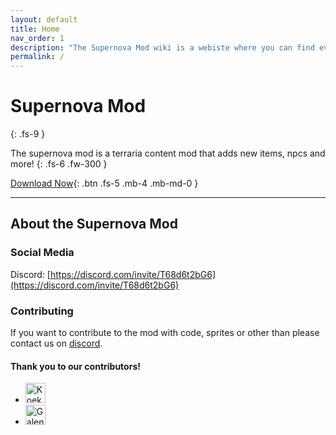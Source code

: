 ```yaml
---
layout: default
title: Home
nav_order: 1
description: "The Supernova Mod wiki is a webiste where you can find everyting in the Supernova Mod"
permalink: /
---
```


# Supernova Mod
{: .fs-9 }

The supernova mod is a terraria content mod that adds new items, npcs and more!
{: .fs-6 .fw-300 }

[Download Now](https://mirror.sgkoi.dev/Mods/Details/Supernova){: .btn .fs-5 .mb-4 .mb-md-0 }

---

## About the Supernova Mod

### Social Media
Discord: [https://discord.com/invite/T68d6t2bG6](https://discord.com/invite/T68d6t2bG6)

### Contributing
If you want to contribute to the mod with code, sprites or other than please contact us on [discord](https://discord.com/invite/T68d6t2bG6). 

#### Thank you to our contributors!
<ul class="list-style-none">
   <li class="d-inline-block mr-1">
      <a href="https://twitter.com/koek_meneer" title="KoekMeneer"><img src="https://cdn.discordapp.com/avatars/374234742108717056/ea24f2709fd875404e4199158d4abc0d.png?size=128" width="32" height="32" alt="KoekMeneer"/></a>
   </li>
   <li class="d-inline-block mr-1">
      <a href="https://www.youtube.com/channel/UCXEf7Oh1XPfMg8u7rmbdVIA" title="Galenwald"><img src="https://yt3.ggpht.com/ytc/AAUvwnjWROGm9EEISk2EvQ7yA8LyZxF_2VtSlFEn3taL=s88-c-k-c0x00ffffff-no-rj" width="32" height="32" alt="Galenwald"/></a>
   </li>
</ul>